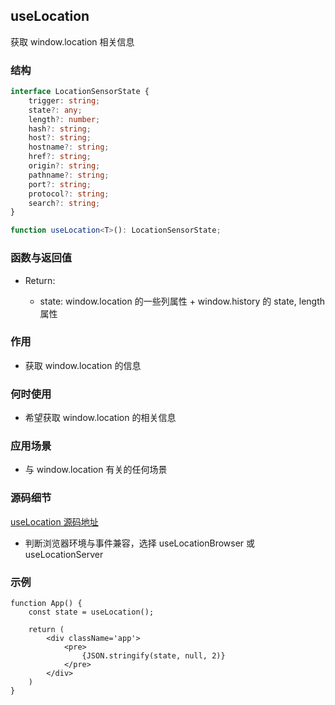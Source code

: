## useLocation

获取 window.location 相关信息

### 结构

```ts
interface LocationSensorState {
    trigger: string;
    state?: any;
    length?: number;
    hash?: string;
    host?: string;
    hostname?: string;
    href?: string;
    origin?: string;
    pathname?: string;
    port?: string;
    protocol?: string;
    search?: string;
}

function useLocation<T>(): LocationSensorState;
```

### 函数与返回值

- Return:

    - state: window.location 的一些列属性 + window.history 的 state, length 属性

### 作用

-  获取 window.location 的信息

### 何时使用

- 希望获取 window.location 的相关信息

### 应用场景

- 与 window.location 有关的任何场景

### 源码细节

[useLocation 源码地址](https://github.com/streamich/react-use/blob/master/src/useLocation.ts)

- 判断浏览器环境与事件兼容，选择 useLocationBrowser 或 useLocationServer

### 示例

```tsx
function App() {
    const state = useLocation();

    return (
        <div className='app'>
            <pre>
                {JSON.stringify(state, null, 2)}
            </pre>
        </div>
    )
}
```
